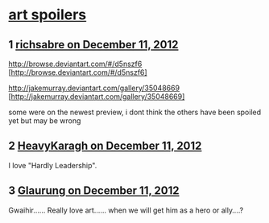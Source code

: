 # [art spoilers ](https://community.fantasyflightgames.com/topic/75429-art-spoilers/)

## 1 [richsabre on December 11, 2012](https://community.fantasyflightgames.com/topic/75429-art-spoilers/?do=findComment&comment=732741)

http://browse.deviantart.com/#/d5nszf6 [http://browse.deviantart.com/#/d5nszf6]

http://jakemurray.deviantart.com/gallery/35048669 [http://jakemurray.deviantart.com/gallery/35048669]

some were on the newest preview, i dont think the others have been spoiled yet but may be wrong

## 2 [HeavyKaragh on December 11, 2012](https://community.fantasyflightgames.com/topic/75429-art-spoilers/?do=findComment&comment=732788)

I love "Hardly Leadership".

## 3 [Glaurung on December 11, 2012](https://community.fantasyflightgames.com/topic/75429-art-spoilers/?do=findComment&comment=732846)

Gwaihir…… Really love art…… when we will get him as a hero or ally….?


